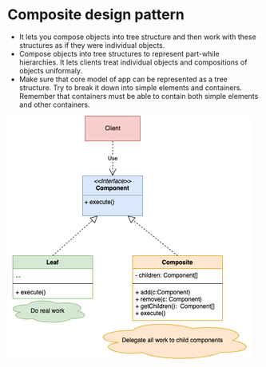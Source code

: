 # Composite design pattern

- It lets you compose objects into tree structure and then work with these structures as if they were individual objects.
- Compose objects into tree structures to represent part-while hierarchies. It lets clients treat individual objects and compositions of objects uniformaly.
- Make sure that core model of app can be represented as a tree structure. Try to break it down into simple elements and containers. Remember that containers must be able to contain both simple elements and other containers.

![class diagram](./composite-class-diagram.png)
